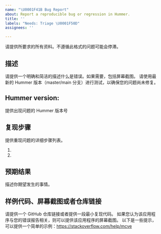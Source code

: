 ```yaml
---
name: "\U0001F41B Bug Report"
about: Report a reproducible bug or regression in Hummer.
title: ''
labels: "Needs: Triage \U0001F50D"
assignees: ''

---
```


请提供所要求的所有资料。不遵循此格式的问题可能会停滞。

## 描述
请提供一个明确和简洁的描述什么是错误。如果需要，包括屏幕截图。
请使用最新的 Hummer 版本（master/main 分支）进行测试，以确保您的问题尚未修复。

## Hummer version:
提供出现问题的 Hummer 版本号

## 复现步骤
提供重现问题的详细步骤列表。

1.
2.

## 预期结果
描述你期望发生的事情。

## 样例代码、屏幕截图或者仓库链接
请提供一个 GitHub 仓库链接或者提供一段最小复现代码。
如果您认为该应用程序与您的错误报告相关，则可以提供该应用程序的屏幕截图。
以下是一些提示，可以提供一个简单的示例：https://stackoverflow.com/help/mcve
